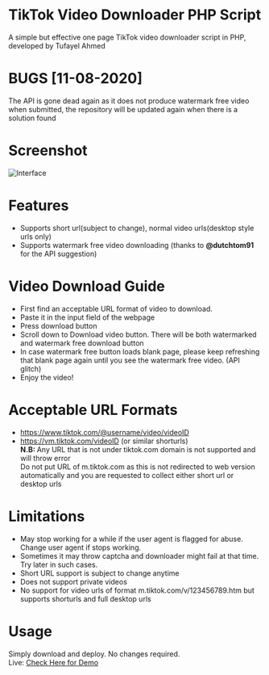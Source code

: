 # TikTok Video Downloader PHP Script
A simple but effective one page TikTok video downloader script in PHP, developed by Tufayel Ahmed
# BUGS [11-08-2020]
The API is gone dead again as it does not produce watermark free video when submitted, the repository will be updated again when there is a solution found
# Screenshot
<img src="https://raw.githubusercontent.com/TufayelLUS/TikTok-Video-Downloader-PHP/master/Screenshot.PNG" alt="Interface" /><br>
# Features
* Supports short url(subject to change), normal video urls(desktop style urls only)
* Supports watermark free video downloading (thanks to <b>@dutchtom91</b> for the API suggestion)
# Video Download Guide
* First find an acceptable URL format of video to download.
* Paste it in the input field of the webpage
* Press download button
* Scroll down to Download video button. There will be both watermarked and watermark free download button
* In case watermark free button loads blank page, please keep refreshing that blank page again until you see the watermark free video. (API glitch)
* Enjoy the video!
# Acceptable URL Formats
* https://www.tiktok.com/@username/video/videoID
* https://vm.tiktok.com/videoID (or similar shorturls)<br>
<b>N.B: </b> Any URL that is not under tiktok.com domain is not supported and will throw error<br>
Do not put URL of m.tiktok.com as this is not redirected to web version automatically and you are requested to collect either short url or desktop urls
# Limitations
* May stop working for a while if the user agent is flagged for abuse. Change user agent if stops working.
* Sometimes it may throw captcha and downloader might fail at that time. Try later in such cases.
* Short URL support is subject to change anytime
* Does not support private videos
* No support for video urls of format m.tiktok.com/v/123456789.htm but supports shorturls and full desktop urls
# Usage
Simply download and deploy. No changes required.
<br>
Live: <a href="https://www.novice-geek.com/tiktok.php">Check Here for Demo</a>
